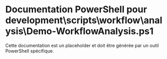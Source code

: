 # Documentation PowerShell pour development\scripts\workflow\analysis\Demo-WorkflowAnalysis.ps1

Cette documentation est un placeholder et doit être générée par un outil PowerShell spécifique.

